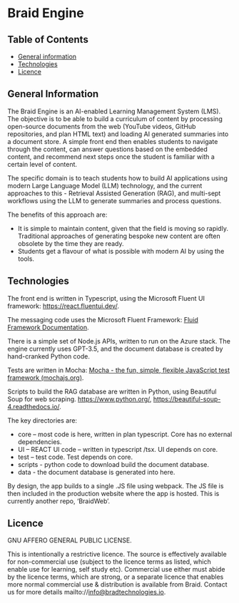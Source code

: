 # Braid Engine

## Table of Contents
* [General information](#general-information)
* [Technologies](#technologies)
* [Licence](#licence)

## General Information
The Braid Engine is an AI-enabled Learning Management System (LMS). The objective is to be able to build a curriculum of content by processing open-source documents from the web (YouTube videos, GitHub repositories, and plan HTML text) and loading AI generated summaries into a document store. A simple front end then enables students to navigate through the content, can answer questions based on the embedded content, and recommend next steps once the student is familiar with a certain level of content. 

The specific domain is to teach students how to build AI applications using modern Large Language Model (LLM) technology, and the current approaches to this - Retrieval Assisted Generation (RAG), and multi-sept workflows using the LLM to generate summaries and process questions.

The benefits of this approach are:
- It is simple to maintain content, given that the field is moving so rapidly. Traditional approaches of generating bespoke new content are often obsolete by the time they are ready. 
- Students get a flavour of what is possible with modern AI by using the tools. 

## Technologies
The front end is written in Typescript, using the Microsoft Fluent UI framework: https://react.fluentui.dev/.

The messaging code uses the Microsoft Fluent Framework: [Fluid Framework Documentation](https://fluidframework.com/docs/).

There is a simple set of Node.js APIs, written to run on the Azure stack. The engine currently uses GPT-3.5, and the document database is created by hand-cranked Python code. 

Tests are written in Mocha: [Mocha - the fun, simple, flexible JavaScript test framework (mochajs.org)](https://mochajs.org/).

Scripts to build the RAG database are written in Python, using Beautiful Soup for web scraping. https://www.python.org/, https://beautiful-soup-4.readthedocs.io/.

The key directories are:
-	core – most code is here, written in plan typescript. Core has no external dependencies. 
-	UI – REACT UI code – written in typescript /tsx.  UI depends on core. 
-	test – test code.  Test depends on core. 
-   scripts - python code to download  build the document database. 
-   data - the document database is generated into here. 

By design, the app builds to a single .JS file using webpack. The JS file is then included in the production website where the app is hosted. This is currently another repo, ‘BraidWeb’. 

## Licence
GNU AFFERO GENERAL PUBLIC LICENSE.

This is intentionally a restrictive licence. The source is effectively available for non-commercial use (subject to the licence terms as listed, which enable use for learning, self study etc). Commercial use either must abide by the licence terms, which are strong, or a separate licence that enables more normal commercial use & distribution is available from Braid. Contact us for more details mailto://info@bradtechnologies.io. 

